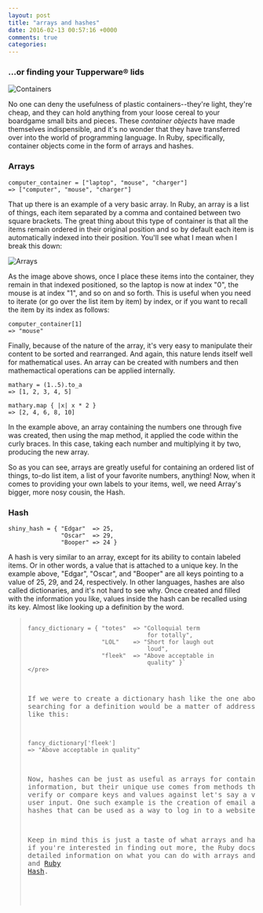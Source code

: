 ```yaml
---
layout: post
title: "arrays and hashes"
date: 2016-02-13 00:57:16 +0000
comments: true
categories: 
---
```

### ...or finding your Tupperware® lids

![Containers](../imgs/array/containers.jpg)

No one can deny the usefulness of plastic containers--they're light, they're cheap, and they can hold anything from your loose cereal to your boardgame small bits and pieces. These _container objects_ have made themselves indispensible, and it's no wonder that they have transferred over into the world of programming language. In Ruby, specifically, container objects come in the form of arrays and hashes.

### Arrays

    computer_container = ["laptop", "mouse", "charger"]
    => ["computer", "mouse", "charger"]

That up there is an example of a very basic array. In Ruby, an array is a list of things, each item separated by a comma and contained between two square brackets. The great thing about this type of container is that all the items remain ordered in their original position and so by default each item is automatically indexed into their position. You'll see what I mean when I break this down:

![Arrays](../imgs/array/Arrays.jpg)

As the image above shows, once I place these items into the container, they remain in that indexed positioned, so the laptop is now at index "0", the mouse is at index "1", and so on and so forth. This is useful when you need to iterate (or go over the list item by item) by index, or if you want to recall the item by its index as follows:

    computer_container[1]
    => "mouse"

Finally, because of the nature of the array, it's very easy to manipulate their content to be sorted and rearranged. And again, this nature lends itself well for mathematical uses. An array can be created with numbers and then mathemactical operations can be applied internally.

    mathary = (1..5).to_a
    => [1, 2, 3, 4, 5]

    mathary.map { |x| x * 2 }
    => [2, 4, 6, 8, 10]

In the example above, an array containing the numbers one through five was created, then using the map method, it applied the code within the curly braces. In this case, taking each number and multiplying it by two, producing the new array.

So as you can see, arrays are greatly useful for containing an ordered list of things, to-do list item, a list of your favorite numbers, anything! Now, when it comes to providing your own labels to your items, well, we need Array's bigger, more nosy cousin, the Hash.

### Hash

    shiny_hash = { "Edgar"  => 25, 
                   "Oscar"  => 29, 
                   "Booper" => 24 }

A hash is very similar to an array, except for its ability to contain labeled items. Or in other words, a value that is attached to a unique key. In the example above, "Edgar", "Oscar", and "Booper" are all keys pointing to a value of 25, 29, and 24, respectively. In other languages, hashes are also called dictionaries, and it's not hard to see why. Once created and filled with the information you like, values inside the hash can be recalled using its key. Almost like looking up a definition by the word.

> <pre   `
    fancy_dictionary = { "totes"  => "Colloquial term 
                                      for totally", 
                         "LOL"    => "Short for laugh out
                                      loud", 
                         "fleek"  => "Above acceptable in
                                      quality" }`
    </pre>

If we were to create a dictionary hash like the one above, then searching for a definition would be a matter of addressing its key pair, like this:

    fancy_dictionary['fleek']
    => "Above acceptable in quality"

Now, hashes can be just as useful as arrays for containing lots of information, but their unique use comes from methods that allow you to verify or compare keys and values against let's say a variable or even user input. One such example is the creation of email and password hashes that can be used as a way to log in to a website.

Keep in mind this is just a taste of what arrays and hashes can do, if you're interested in finding out more, the Ruby docs contains very detailed information on what you can do with arrays and hashes. [Ruby Array](http://http://ruby-doc.org/core-2.2.0/Array.html) and [Ruby Hash](http://ruby-doc.org/core-2.2.0/Hash.html).